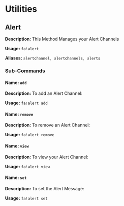 # Utilities


## Alert
**Description:** This Method Manages your Alert Channels

**Usage:** `fa!alert`

**Aliases:** `alertchannel, alertchannels, alerts`

### Sub-Commands

#### Name: `add`

**Description:** To add an Alert Channel:

**Usage:** `fa!alert add`


#### Name: `remove`

**Description:** To remove an Alert Channel:

**Usage:** `fa!alert remove`


#### Name: `view`

**Description:** To view your Alert Channel:

**Usage:** `fa!alert view`


#### Name: `set`

**Description:** To set the Alert Message:

**Usage:** `fa!alert set`
